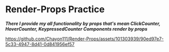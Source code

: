 # Render-Props Practice
***There I provide my all functionality by props that's mean ClickCounter, HoverCounter, KeypressedCounter Components render by props***

https://github.com/Chayon111/Render-Props/assets/101303939/90ed97e7-5c33-4947-8d41-0d841956ef57

